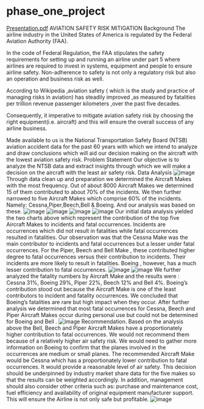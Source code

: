 # phase_one_project
[Presentation.pdf](https://github.com/user-attachments/files/16934333/Presentation.pdf)
AVIATION SAFETY RISK MITIGATION
Background
The airline industry in the United States of America is regulated by the Federal Aviation Authority (FAA).

In the  code of Federal Regulation, the FAA stipulates the safety requirements for setting up and running an airline under part 5 where airlines are required to invest in systems, equipment and people to ensure airline safety. Non-adherence to safety is not only a regulatory risk but also an operation and business risk as well.

According to Wikipedia ,aviation safety ( which is the study and practice of managing risks in aviation) has steadily improved ,as measured by fatalities per trillion revenue passenger kilometers ,over the past five decades.

Consequently, it imperative to  mitigate aviation safety risk by choosing the right equipment(i.e. aircraft) and this will ensure the overall success of any airline business.

Made available to us is the National Transportation Safety Board (NTSB) aviation accident data for the past 60 years with which we intend to analyze and draw conclusions which will aid our decision making on the aircraft with the lowest aviation safety risk.
Problem Statement
Our objective is to analyze the NTSB data and extract insights through which we will make a decision on the aircraft with the least air safety risk.
Data Analysis
![image](https://github.com/user-attachments/assets/6b1ddc3c-24fc-42e6-b029-414c00842df4)
Through data clean up and preparation we determined the Aircraft Makes with the most frequency.
Out of about 8000 Aircraft Makes we determined 15 of them contributed to about 70% of the incidents.
We then further narrowed to five Aircraft Makes which comprise 60% of the incidents. Namely: Cessna,Piper,Beech,Bell & Boeing. And our analysis was based on these.
![image](https://github.com/user-attachments/assets/4e67e1dd-4575-4a39-a61c-cfee51531203)
![image](https://github.com/user-attachments/assets/e1edb588-50d4-4853-acdb-cfd72c44dc8b)
![image](https://github.com/user-attachments/assets/1bded8bd-0ce4-43be-a85f-455d3b339f23)
![image](https://github.com/user-attachments/assets/02ccead6-cf2d-4395-8889-a686757c18d7)
Our initial data analysis yielded the two charts above which represent the contribution of the top five Aircraft Makes to incidents and fatal occurrences. Incidents are occurrences which did not result in fatalities while fatal occurrences resulted in fatalities.
Our observation was that the Cessna Make was the main contributor to incidents and fatal occurrences but a lesser under fatal occurrences.
For the Piper, Beech and Bell Make , these contributed higher degree to fatal occurrences versus their contribution to incidents. Their incidents are more likely to result in fatalities.
Boeing , however, has a much lesser contribution to fatal occurrences.
![image](https://github.com/user-attachments/assets/89b36afb-8bf2-4ef5-a8ad-4d4395d220d4)
![image](https://github.com/user-attachments/assets/82426726-ab5f-4ae6-9b25-52a6031733b3)
We further analyzed the fatality numbers by Aircraft Make and the results were : Cessna 31%, Boeing 29%, Piper 22%, Beech 12% and Bell 4%. 
Boeing’s contribution stood out because the Aircraft Make is one of the least contributors to incident and fatality occurrences. We concluded that Boeing’s fatalities are rare but high impact when they occur.
After further analysis we determined that most fatal occurrences for Cessna, Beech and Piper Aircraft Makes occur during personal use but could not be determined for Boeing and Bell .
![image](https://github.com/user-attachments/assets/1883e1fc-2f86-465b-82f7-7579c2798ddf)
Recommendation.
Based on the analysis above the Bell, Beech and Piper Aircraft Makes have a proportionately higher contribution to fatal occurrences. We would not recommend them because of a relatively higher air safety risk.
We would need to gather more information on Boeing to confirm that the planes involved in the occurrences are medium or small planes.
The recommended Aircraft Make would be Cessna which has a proportionately lower contribution to fatal occurrences. It would provide a reasonable level of air safety.
This decision should be underpinned by industry market share data for the five makes so that the results can be weighted accordingly.
In addition, management should also consider other criteria such as: purchase and maintenance cost, fuel efficiency and availability of original equipment manufacturer support. This will ensure the Airline is not only safe but profitable.
  ![image](https://github.com/user-attachments/assets/6249ea02-cd5b-4d2e-aed4-bc93387e0906)




